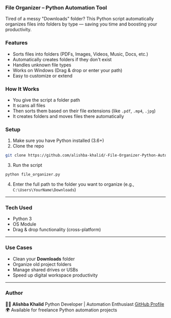 
###  File Organizer – Python Automation Tool

Tired of a messy "Downloads" folder?
This Python script automatically organizes files into folders by type — saving you time and boosting your productivity.



### Features

* Sorts files into folders (PDFs, Images, Videos, Music, Docs, etc.)
* Automatically creates folders if they don't exist
* Handles unknown file types
* Works on Windows (Drag & drop or enter your path)
* Easy to customize or extend


###  How It Works

* You give the script a folder path
* It scans all files
* Then sorts them based on their file extensions (like `.pdf`, `.mp4`, `.jpg`)
* It creates folders and moves files there automatically



###  Setup

1. Make sure you have Python installed (3.6+)
2. Clone the repo

```bash
git clone https://github.com/alishba-khalid/-File-Organizer-Python-Automation-Tool.git
```

3. Run the script

```bash
python file_organizer.py
```

4. Enter the full path to the folder you want to organize (e.g., `C:\Users\YourName\Downloads`)

---

###  Tech Used

* Python 3
* OS Module
* Drag & drop functionality (cross-platform)

---

###  Use Cases

* Clean your **Downloads** folder
* Organize old project folders
* Manage shared drives or USBs
* Speed up digital workspace productivity

---

###  Author

👩‍💻 **Alishba Khalid**
Python Developer | Automation Enthusiast
[GitHub Profile](https://github.com/alishba-khalid)
🌍 Available for freelance Python automation projects

